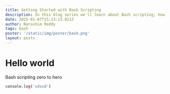 ```yaml
---
title: Getting Started with Bash Scripting
description: In this blog series we'll learn about Bash scripting, how to bash, use-cases, advantages & potential issues and how to overcome them. And finally how we can use them for devops for business requirement.
date: 2025-01-07T15:13:13.021Z
author: Narashim Reddy
tags: bash
poster: '/static/img/poster/bash.png'
layout: posts
---
```


# Hello world
Bash scripting zero to hero
```Bash Scripting 
console.log('sdssd')
```